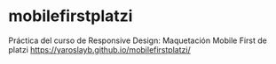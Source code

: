 # mobilefirstplatzi
Práctica del curso de Responsive Design: Maquetación Mobile First de platzi
https://yaroslayb.github.io/mobilefirstplatzi/
